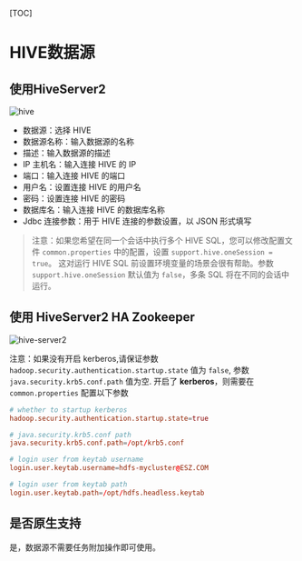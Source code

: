 [TOC]

# HIVE数据源

## 使用HiveServer2

![hive](https://dolphinscheduler.apache.org/img/new_ui/dev/datasource/hive.png)

- 数据源：选择 HIVE
- 数据源名称：输入数据源的名称
- 描述：输入数据源的描述
- IP 主机名：输入连接 HIVE 的 IP
- 端口：输入连接 HIVE 的端口
- 用户名：设置连接 HIVE 的用户名
- 密码：设置连接 HIVE 的密码
- 数据库名：输入连接 HIVE 的数据库名称
- Jdbc 连接参数：用于 HIVE 连接的参数设置，以 JSON 形式填写

> 注意：如果您希望在同一个会话中执行多个 HIVE SQL，您可以修改配置文件 `common.properties` 中的配置，设置 `support.hive.oneSession = true`。
> 这对运行 HIVE SQL 前设置环境变量的场景会很有帮助。参数 `support.hive.oneSession` 默认值为 `false`，多条 SQL 将在不同的会话中运行。

## 使用 HiveServer2 HA Zookeeper

![hive-server2](https://dolphinscheduler.apache.org/img/new_ui/dev/datasource/hiveserver2.png)

注意：如果没有开启 kerberos,请保证参数 `hadoop.security.authentication.startup.state` 值为 `false`,
参数 `java.security.krb5.conf.path` 值为空. 开启了 **kerberos**，则需要在 `common.properties` 配置以下参数

```conf
# whether to startup kerberos
hadoop.security.authentication.startup.state=true

# java.security.krb5.conf path
java.security.krb5.conf.path=/opt/krb5.conf

# login user from keytab username
login.user.keytab.username=hdfs-mycluster@ESZ.COM

# login user from keytab path
login.user.keytab.path=/opt/hdfs.headless.keytab
```

## 是否原生支持

是，数据源不需要任务附加操作即可使用。
